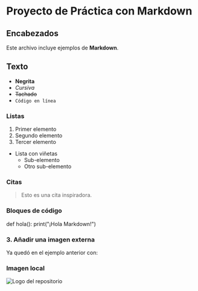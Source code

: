 # Proyecto de Práctica con Markdown

## Encabezados
Este archivo incluye ejemplos de **Markdown**.

## Texto
- **Negrita**
- *Cursiva*
- ~~Tachado~~
- `Código en línea`

### Listas
1. Primer elemento
2. Segundo elemento
3. Tercer elemento

- Lista con viñetas
  - Sub-elemento
  - Otro sub-elemento

### Citas
> Esto es una cita inspiradora.  

### Bloques de código
def hola():
    print("¡Hola Markdown!")


### **3. Añadir una imagen externa**
Ya quedó en el ejemplo anterior con:


### Imagen local
![Logo del repositorio]([./images/logo.png](https://plus.unsplash.com/premium_photo-1709579654090-3f3ca8f8416b?fm=jpg&q=60&w=3000&ixlib=rb-4.1.0&ixid=M3wxMjA3fDB8MHxzZWFyY2h8NXx8bmF0dXJhbGV6YSUyMHBhaXNhamV8ZW58MHx8MHx8fDA%3D))



